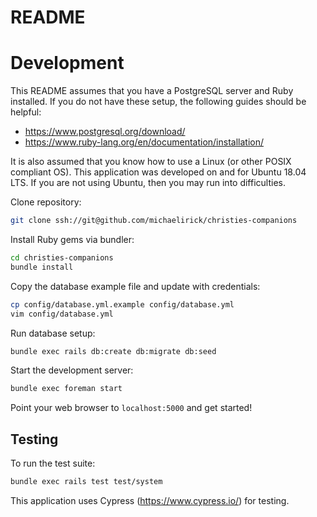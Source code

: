 # README

# Development

This README assumes that you have a PostgreSQL server and Ruby installed. If you do not have these setup, the following guides should be helpful:

* https://www.postgresql.org/download/
* https://www.ruby-lang.org/en/documentation/installation/

It is also assumed that you know how to use a Linux (or other POSIX compliant OS). This application was developed on and for Ubuntu 18.04 LTS. If you are not using Ubuntu, then you may run into difficulties.

Clone repository:

```bash
git clone ssh://git@github.com/michaelirick/christies-companions
```

Install Ruby gems via bundler:

```bash
cd christies-companions
bundle install
```

Copy the database example file and update with credentials:

```bash
cp config/database.yml.example config/database.yml
vim config/database.yml
```

Run database setup:

```bash
bundle exec rails db:create db:migrate db:seed
```

Start the development server:

```bash
bundle exec foreman start
```

Point your web browser to `localhost:5000` and get started!

## Testing

To run the test suite:

```bash
bundle exec rails test test/system
```

This application uses Cypress (https://www.cypress.io/) for testing.